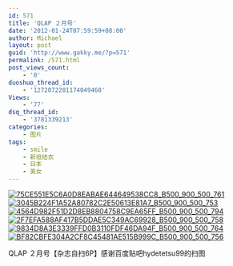 ```yaml
---
id: 571
title: 'QLAP ２月号'
date: '2012-01-24T07:59:59+08:00'
author: Michael
layout: post
guid: 'http://www.gakky.me/?p=571'
permalink: /571.html
post_views_count:
    - '0'
duoshuo_thread_id:
    - '1272072281174049468'
Views:
    - '77'
dsq_thread_id:
    - '3781339213'
categories:
    - 图片
tags:
    - smile
    - 新垣结衣
    - 日本
    - 美女
---
```


[![75CE551E5C6A0D8EABAE644649538CC8_B500_900_500_761](http://www.yui-aragaki.org/wp-content/uploads/img/75CE551E5C6A0D8EABAE644649538CC8_B500_900_500_761.jpeg)](http://www.yui-aragaki.org/wp-content/uploads/img/75CE551E5C6A0D8EABAE644649538CC8_B1280_1280_672_1023.jpeg) [![3045B224F1A52A80782C2E50613E81A7_B500_900_500_753](http://www.yui-aragaki.org/wp-content/uploads/img/3045B224F1A52A80782C2E50613E81A7_B500_900_500_753.jpeg)](http://www.yui-aragaki.org/wp-content/uploads/img/3045B224F1A52A80782C2E50613E81A7_B1280_1280_679_1023.jpeg) [![4564D982F51D2D8EB8804758C9EA65FF_B500_900_500_794](http://www.yui-aragaki.org/wp-content/uploads/img/4564D982F51D2D8EB8804758C9EA65FF_B500_900_500_794.jpeg)](http://www.yui-aragaki.org/wp-content/uploads/img/4564D982F51D2D8EB8804758C9EA65FF_B1280_1280_643_1022.jpeg) [![2F7EFA588AF417B5DDAE5C349AC69928_B500_900_500_758](http://www.yui-aragaki.org/wp-content/uploads/img/2F7EFA588AF417B5DDAE5C349AC69928_B500_900_500_758.jpeg)](http://www.yui-aragaki.org/wp-content/uploads/img/2F7EFA588AF417B5DDAE5C349AC69928_B1280_1280_674_1023.jpeg) [![9834D8A3E3339FFD0B3110FDF46DA94F_B500_900_500_764](http://www.yui-aragaki.org/wp-content/uploads/img/9834D8A3E3339FFD0B3110FDF46DA94F_B500_900_500_764.jpeg)](http://www.yui-aragaki.org/wp-content/uploads/img/9834D8A3E3339FFD0B3110FDF46DA94F_B1280_1280_669_1023.jpeg) [![BF82CBFE304A2CF8C45481AE515B999C_B500_900_500_756](http://www.yui-aragaki.org/wp-content/uploads/img/BF82CBFE304A2CF8C45481AE515B999C_B500_900_500_756.jpeg)](http://www.yui-aragaki.org/wp-content/uploads/img/BF82CBFE304A2CF8C45481AE515B999C_B1280_1280_676_1023.jpeg)

QLAP ２月号【杂志自扫6P】感谢百度贴吧hydetetsu99的扫图